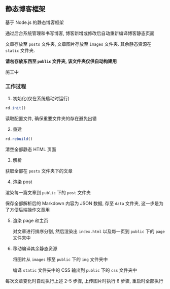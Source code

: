 ## 静态博客框架

基于 Node.js 的静态博客框架

通过后台系统管理和书写博客, 博客新增或修改后自动重新编译博客静态页面

文章存放至 `posts` 文件夹, 文章图片存放至 `images` 文件夹. 其余静态资源在 `static` 文件夹.

**请勿存放东西至 `public` 文件夹, 该文件夹仅供自动构建用**

施工中

### 工作过程

1. 初始化(仅在系统启动时运行)

  ```javascript
  rd.init()
  ```

  读取配置文件, 确保重要文件夹的存在避免出错

2. 重建

  ```javascript
  rd.rebuild()
  ```

  清空全部静态 HTML 页面

3. 解析

  获取全部在 `posts` 文件夹下的文章

4. 渲染 post

  渲染每一篇文章到 `public` 下的 `post` 文件夹

  保存全部解析后的 Markdown 内容为 JSON 数据, 存至 `data` 文件夹, 这一步是为了方便后端操作文章用

5. 渲染 page 和主页

   对文章进行排序分割, 然后渲染出 `index.html` 以及每一页到 `public` 下的 `page` 文件夹中

6. 移动编译其余静态资源

   将图片从 `images` 移至 `public` 下的 `img` 文件夹中

   编译 `static` 文件夹中的 CSS 输出到 `public` 下的 `css` 文件夹中

  
  每次文章变化时自动执行上述 2-5 步骤, 上传图片时执行 6 步骤, 重启时全部执行